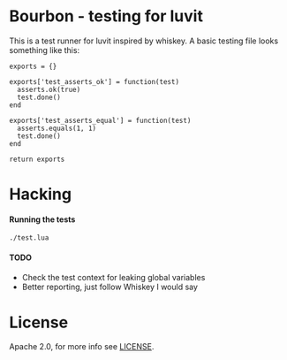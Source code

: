 Bourbon - testing for luvit
===========================

This is a test runner for luvit inspired by whiskey. A basic testing file looks something like this:

    exports = {}

    exports['test_asserts_ok'] = function(test)
      asserts.ok(true)
      test.done()
    end

    exports['test_asserts_equal'] = function(test)
      asserts.equals(1, 1)
      test.done()
    end

    return exports

Hacking
=======
#### Running the tests

    ./test.lua

#### TODO

 * Check the test context for leaking global variables
 * Better reporting, just follow Whiskey I would say

License
=======

Apache 2.0, for more info see [LICENSE](/racker/lua-bourbon/blob/master/LICENSE).
